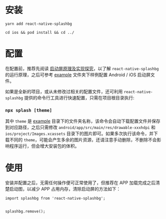 # 安装

`yarn add react-native-splashbg`

`cd ios && pod install && cd ../`


# 配置

在配置前，推荐先阅读 [启动屏原理及实现探究](docs)，以了解 `react-native-splashbg` 的运行原理，之后可参考 [example](example) 文件夹下样例配置 Android / iOS 启动屏文件。

如果是全新的项目，或从未修改过相关的配置文件，还可利用 `react-native-splashbg` 提供的命令行工具进行快速配置，只需在项目根目录执行:

### `npx splash [theme]`

其中 `theme` 是 [example](example) 目录下的文件夹名称，该命令会自动下载配置文件并保存到对应路径，之后只需修改 `android/app/src/main/res/drawable-xxxhdpi` 和 `ios/project/Images.xcassets` 目录下的图片即可。如果多次执行该命令，并下载不同的 `theme`，可能会产生多余的图片资源，还请注意手动删除，不删除不会影响程序运行，但会增大安装包的体积。


# 使用

安装并配置之后，无需任何操作便可正常使用了，但推荐在 APP 加载完成之后清楚启动图，以减少 APP 占用内存，清除启动屏的方法如下：

```
import splashbg from 'react-native-splashbg';


splashbg.remove();
```